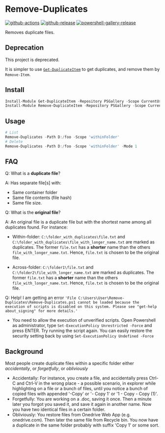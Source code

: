 # Remove-Duplicates

[![github-actions](https://github.com/leojonathanoh/Remove-DuplicateItem/workflows/ci-master-pr/badge.svg)](https://github.com/leojonathanoh/Remove-DuplicateItem/actions)
[![github-release](https://img.shields.io/github/v/release/leojonathanoh/Remove-DuplicateItem?style=flat-square)](https://github.com/leojonathanoh/Remove-DuplicateItem/releases/)
[![powershell-gallery-release](https://img.shields.io/powershellgallery/v/Remove-DuplicateItem?logo=powershell&logoColor=white&label=PSGallery&labelColor=&style=flat-square)](https://www.powershellgallery.com/packages/Remove-DuplicateItem/)

Removes duplicate files.

## Deprecation

This project is deprecated.

It is simpler to use [`Get-DuplicateItem`](https://github.com/theohbrothers/Get-DuplicateItem) to get duplicates, and remove them by `Remove-Item`.

## Install

```powershell
Install-Module Get-DuplicateItem -Repository PSGallery -Scope CurrentUser -Verbose
Install-Module Remove-DuplicateItem -Repository PSGallery -Scope CurrentUser -Verbose
```

## Usage

```powershell
# List
Remove-Duplicates -Path D:/foo -Scope 'withinFolder'
# Delete
Remove-Duplicates -Path D:/foo -Scope 'withinFolder' -Mode 1
```

## FAQ

Q: What is a **duplicate file**?

A: Has separate file[s] with:

- Same container folder
- Same file contents (file hash)
- Same file size.

Q: What is the **original file**?

A: An original file is a duplicate file but with the shortest name among all duplicates found. For instance:

- Within-folder: `C:\folder_with_duplicates\file.txt` and `C:\folder_with_duplicates\file_with_longer_name.txt` are marked as duplicates. The former `file.txt` has a **shorter** name than the others `file_with_longer_name.txt`. Hence, `file.txt` is chosen to be the original file.

- Across-folder: `C:\folder1\file.txt` and `C:\folder2\file_with_longer_name.txt` are marked as duplicates. The former `file.txt` has a **shorter** name than the others `file_with_longer_name.txt`. Hence, `file.txt` is chosen to be the original file.

Q: Help! I am getting an error `'File C:\Users\User\Remove-Duplicates\Remove-Duplicates.ps1 cannot be loaded because the execution of scripts is disabled on this system. Please see "get-help about_signing" for more details.'`

- You need to allow the execution of unverified scripts. Open Powershell as administrator, type `Set-ExecutionPolicy Unrestricted -Force` and press ENTER. Try running the script again. You can easily restore the security setting back by using `Set-ExecutionPolicy Undefined -Force`

## Background

Most people create duplicate files within a specific folder either *accidentally*, or *forgetfully*, or *obliviously*

- Accidentally: For instance, you create a file, and accidentally press Ctrl-C and Ctrl-V in the wrong place - a possible scenario, in explorer while highlighting on a file or a bunch of files, until you notice a bunch of copied files with appended '-Copy' or '- Copy 1' or '1 - Copy - Copy (1)'.
- Forgetfully: You are working on a .doc, saving it once. Then a minute later you forgot you saved it, and save it again in another name. Now you have two identical files in a certain folder.
- Obliviously: You restore files from Onedrive Web App (e.g. onedrive.com). Then later the same file from Recycle bin. You now have a duplicate in the same folder probably with suffix 'Copy 1' or some sort.


